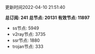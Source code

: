 更新时间2022-04-10 21:51:40

**总订阅: 241**
**总节点: 20131**
**有效节点: 11897**
- ss节点: 5949
- v2ray节点: 3735
- ssr节点: 1880
- trojan节点: 333

